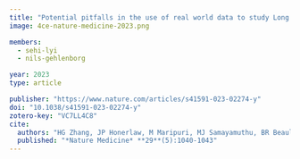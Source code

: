 ```yaml
---
title: "Potential pitfalls in the use of real world data to study Long COVID"
image: 4ce-nature-medicine-2023.png

members:
  - sehi-lyi
  - nils-gehlenborg

year: 2023
type: article

publisher: "https://www.nature.com/articles/s41591-023-02274-y"
doi: "10.1038/s41591-023-02274-y"
zotero-key: "VC7LL4C8"
cite:
  authors: "HG Zhang, JP Honerlaw, M Maripuri, MJ Samayamuthu, BR Beaulieu-Jones, HS Baig, S L’Yi, YL Ho, M Morris, VA Panickan, X Wang, GM Weber, KP Liao, S Visweswaran, BWQ Tan, W Yuan, N Gehlenborg, S Muralidhar, RB Ramoni, *The Consortium for Clinical Characterization of COVID-19 by EHR (4CE)*, IS Kohane, Z Xia, K Cho, T Cai, GA Brat"
  published: "*Nature Medicine* **29**(5):1040-1043"
---
```


